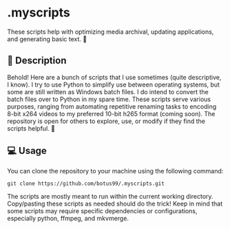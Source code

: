 # .myscripts
These scripts help with optimizing media archival, updating applications, and generating basic text.  👀

## 📖 Description
Behold! Here are a bunch of scripts that I use sometimes (quite descriptive, I know). I try to use Python to simplify use between operating systems, but some are still written as Windows batch files. I do intend to convert the batch files over to Python in my spare time. These scripts serve various purposes, ranging from automating repetitive renaming tasks to encoding 8-bit x264 videos to my preferred 10-bit h265 format (coming soon). The repository is open for others to explore, use, or modify if they find the scripts helpful. 🌟

## 💻 Usage
You can clone the repository to your machine using the following command:
```
git clone https://github.com/botus99/.myscripts.git
```
The scripts are mostly meant to run within the current working directory. Copy/pasting these scripts as needed should do the trick! 
Keep in mind that some scripts may require specific dependencies or configurations, especially python, ffmpeg, and mkvmerge.
